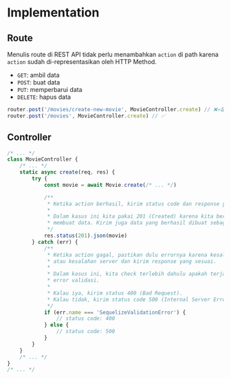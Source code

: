 # Implementation

## Route

Menulis route di REST API tidak perlu menambahkan `action` di path karena `action` sudah
di-representasikan oleh HTTP Method.

-   `GET`: ambil data
-   `POST`: buat data
-   `PUT`: memperbarui data
-   `DELETE`: hapus data

```javascript
router.post('/movies/create-new-movie', MovieController.create) // ❌💀😩
router.post('/movies', MovieController.create) // ✅
```

## Controller

```javascript
/* ... */
class MovieController {
    /* ... */
    static async create(req, res) {
        try {
            const movie = await Movie.create(/* ... */)

            /**
             * Ketika action berhasil, kirim status code dan response yang sesuai.
             *
             * Dalam kasus ini kita pakai 201 (Created) karena kita berhasil
             * membuat data. Kirim juga data yang berhasil dibuat sebagai response
             */
            res.status(201).json(movie)
        } catch (err) {
            /**
             * Ketika action gagal, pastikan dulu errornya karena kesalahan request
             * atau kesalahan server dan kirim response yang sesuai.
             *
             * Dalam kasus ini, kita check terlebih dahulu apakah terjadi
             * error validasi.
             *
             * Kalau iya, kirim status 400 (Bad Request).
             * Kalau tidak, kirim status code 500 (Internal Server Error)
             */
            if (err.name === 'SequelizeValidationError') {
                // status code: 400
            } else {
                // status code: 500
            }
        }
    }
    /* ... */
}
/* ... */
```
